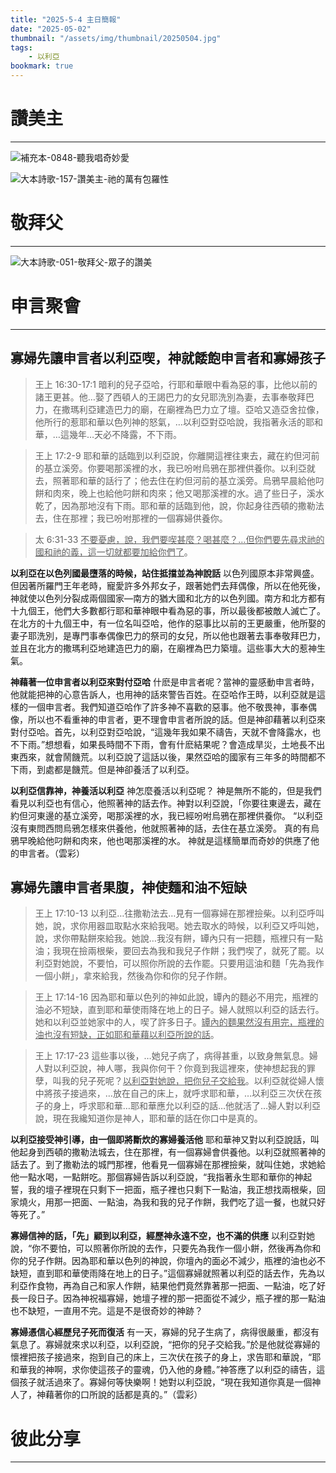 ```yaml
---
title: "2025-5-4 主日簡報"
date: "2025-05-02"
thumbnail: "/assets/img/thumbnail/20250504.jpg"
tags:
    - 以利亞
bookmark: true
---
```


# 讚美主
___

![補充本-0848-聽我唱奇妙愛](/assets/img/hymns/hymn-supplement-848.jpg "補充本-0848-聽我唱奇妙愛")

![大本詩歌-157-讚美主-祂的萬有包羅性](/assets/img/hymns/hymn-157.jpg "大本詩歌-157-讚美主-祂的萬有包羅性")

# 敬拜父
___

![大本詩歌-051-敬拜父-眾子的讚美](/assets/img/hymns/hymn-51.jpg "大本詩歌-051-敬拜父-眾子的讚美")

# 申言聚會
___

## 寡婦先讓申言者以利亞喫，神就餧飽申言者和寡婦孩子

> 王上 16:30-17:1 暗利的兒子亞哈，行耶和華眼中看為惡的事，比他以前的諸王更甚。他…娶了西頓人的王謁巴力的女兒耶洗別為妻，去事奉敬拜巴力，在撒瑪利亞建造巴力的廟，在廟裡為巴力立了壇。亞哈又造亞舍拉像，他所行的惹耶和華以色列神的怒氣，…以利亞對亞哈說，我指著永活的耶和華，…這幾年…天必不降露，不下雨。

> 王上 17:2-9 耶和華的話臨到以利亞說，你離開這裡往東去，藏在約但河前的基立溪旁。你要喝那溪裡的水，我已吩咐烏鴉在那裡供養你。以利亞就去，照著耶和華的話行了；他去住在約但河前的基立溪旁。烏鴉早晨給他叼餅和肉來，晚上也給他叼餅和肉來；他又喝那溪裡的水。過了些日子，溪水乾了，因為那地沒有下雨。耶和華的話臨到他，說，你起身往西頓的撒勒法去，住在那裡；我已吩咐那裡的一個寡婦供養你。

> 太 6:31-33 <u>不要憂慮，說，我們要喫甚麼？喝甚麼？…但你們要先尋求祂的國和祂的義，這一切就都要加給你們了</u>。

**以利亞在以色列國最墮落的時候，站住抵擋並為神說話** 以色列國原本非常興盛。但因著所羅門王年老時，寵愛許多外邦女子，跟著她們去拜偶像，所以在他死後，神就使以色列分裂成兩個國家―南方的猶大國和北方的以色列國。南方和北方都有十九個王，他們大多數都行耶和華神眼㆗看為惡的事，所以最後都被敵人滅亡了。在北方的十九個王㆗，有一位名叫亞哈，他作的惡事比以前的王更嚴重，他所娶的妻子耶洗別，是專門事奉偶像巴力的祭司的女兒，所以他也跟著去事奉敬拜巴力，並且在北方的撒瑪利亞地建造巴力的廟，在廟裡為巴力築壇。這些事大大的惹神生氣。

**神藉著一位申言者以利亞來對付亞哈** 什麽是申言者呢？當神的靈感動申言者時，他就能把神的心意告訴人，也用神的話來警告百姓。在亞哈作王時，以利亞就是這樣的一個申言者。我們知道亞哈作了許多神不喜歡的惡事。他不敬畏神，事奉偶像，所以也不看重神的申言者，更不理會申言者所說的話。但是神卻藉著以利亞來對付亞哈。首先，以利亞對亞哈說，“這幾年我如果不禱告，天就不會降露水，也不下雨。”想想看，如果長時間不下雨，會有什麽結果呢？會造成旱災，土地長不出東西來，就會鬧饑荒。以利亞說了這話以後，果然亞哈的國家有三年多的時間都不下雨，到處都是饑荒。但是神卻養活了以利亞。

**以利亞信靠神，神養活以利亞** 神怎麼養活以利亞呢？ 神是無所不能的，但是我們看見以利亞也有信心，他照著神的話去作。神對以利亞說，「你要往東邊去，藏在約但河東邊的基立溪旁，喝那溪裡的水，我已經吩咐烏鴉在那裡供養你。 “以利亞沒有東問西問烏鴉怎樣來供養他，他就照著神的話，去住在基立溪旁。 真的有烏鴉早晚給他叼餅和肉來，他也喝那溪裡的水。 神就是這樣簡單而奇妙的供應了他的申言者。（雲彩）

## 寡婦先讓申言者果腹，神使麵和油不短缺

> 王上 17:10-13 以利亞…往撒勒法去…見有一個寡婦在那裡撿柴。以利亞呼叫她，說，求你用器皿取點水來給我喝。她去取水的時候，以利亞又呼叫她，說，求你帶點餅來給我。她說…我沒有餅，罈內只有一把麵，瓶裡只有一點油；我現在撿兩根柴，要回去為我和我兒子作餅；我們喫了，就死了罷。以利亞對她說，不要怕，可以照你所說的去作罷。只要用這油和麵「先為我作一個小餅」，拿來給我，然後為你和你的兒子作餅。

> 王上 17:14-16 因為耶和華以色列的神如此說，罈內的麵必不用完，瓶裡的油必不短缺，直到耶和華使雨降在地上的日子。婦人就照以利亞的話去行。她和以利亞並她家中的人，喫了許多日子。<u>罈內的麵果然沒有用完，瓶裡的油也沒有短缺，正如耶和華藉以利亞所說的話</u>。

> 王上 17:17-23 這些事以後，…她兒子病了，病得甚重，以致身無氣息。婦人對以利亞說，神人哪，我與你何干？你竟到我這裡來，使神想起我的罪孽，叫我的兒子死呢？<u>以利亞對她說，把你兒子交給我</u>。以利亞就從婦人懷中將孩子接過來，…放在自己的床上，就呼求耶和華，…以利亞三次伏在孩子的身上，呼求耶和華…耶和華應允以利亞的話…他就活了…婦人對以利亞說，現在我纔知道你是神人，耶和華的話在你口中是真的。

**以利亞接受神引導，由一個即將斷炊的寡婦養活他** 耶和華神又對以利亞說話，叫他起身到西頓的撒勒法城去，住在那裡，有一個寡婦會供養他。以利亞就照著神的話去了。到了撒勒法的城門那裡，他看見一個寡婦在那裡撿柴，就叫住她，求她給他一點水喝，一點餅吃。那個寡婦告訴以利亞說，“我指著永生耶和華你的神起誓，我的壇子裡現在只剩下一把面，瓶子裡也只剩下一點油，我正想找兩根柴，回家燒火，用那一把面、一點油，為我和我的兒子作餅，我們吃了這一餐，也就只好等死了。”

**寡婦信神的話，「先」顧到以利亞，經歷神永遠不空，也不滿的供應** 以利亞對她說，“你不要怕，可以照著你所說的去作，只要先為我作一個小餅，然後再為你和你的兒子作餅。因為耶和華以色列的神說，你壇內的面必不減少，瓶裡的油也必不缺短，直到耶和華使雨降在地上的日子。”這個寡婦就照著以利亞的話去作，先為以利亞作食物，再為自己和家人作餅，結果他們竟然靠著那一把面、一點油，吃了好長一段日子。因為神祝福寡婦，她壇子裡的那一把面從不減少，瓶子裡的那一點油也不缺短，一直用不完。這是不是很奇妙的神跡？

**寡婦憑信心經歷兒子死而復活** 有一天，寡婦的兒子生病了，病得很嚴重，都沒有氣息了。寡婦就來求以利亞，以利亞說，“把你的兒子交給我。”於是他就從寡婦的懷裡把孩子接過來，抱到自己的床上，三次伏在孩子的身上，求告耶和華說，“耶和華我的神啊，求你使這孩子的靈魂，仍入他的身體。”神答應了以利亞的禱告，這個孩子就活過來了。寡婦何等快樂啊！她對以利亞說，“現在我知道你真是一個神人了，神藉著你的口所說的話都是真的。”（雲彩）

# 彼此分享
___
